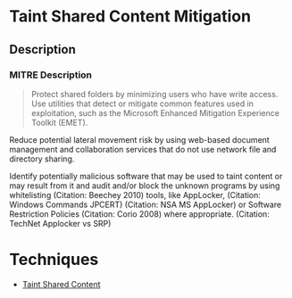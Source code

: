 
# Taint Shared Content Mitigation

## Description

### MITRE Description

> Protect shared folders by minimizing users who have write access. Use utilities that detect or mitigate common features used in exploitation, such as the Microsoft Enhanced Mitigation Experience Toolkit (EMET).

Reduce potential lateral movement risk by using web-based document management and collaboration services that do not use network file and directory sharing.

Identify potentially malicious software that may be used to taint content or may result from it and audit and/or block the unknown programs by using whitelisting (Citation: Beechey 2010) tools, like AppLocker, (Citation: Windows Commands JPCERT) (Citation: NSA MS AppLocker) or Software Restriction Policies (Citation: Corio 2008) where appropriate. (Citation: TechNet Applocker vs SRP)


# Techniques


* [Taint Shared Content](../techniques/Taint-Shared-Content.md)


